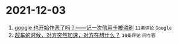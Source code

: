 # 2021-12-03

1. [google 也开始作恶了吗？——记一次信用卡被盗刷](https://www.v2ex.com/t/819684) `11条评论` `Google`
1. [超车的时候，对方突然加速，对方在想什么？](https://www.v2ex.com/t/819689) `10条评论` `问与答`
